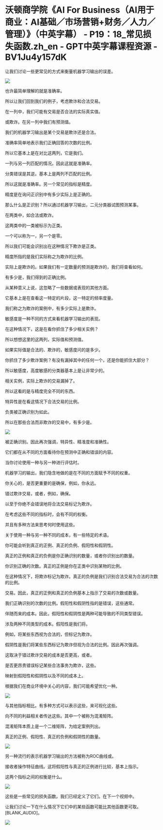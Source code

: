 # 沃顿商学院《AI For Business（AI用于商业：AI基础／市场营销+财务／人力／管理）》（中英字幕） - P19：18_常见损失函数.zh_en - GPT中英字幕课程资源 - BV1Ju4y157dK

让我们讨论一些更常见的方式来衡量机器学习输出的误差。

![](img/ee32926febee5fe618fb5c24bb11950c_1.png)

也许最简单理解的就是准确率。

所以让我们回到我们的例子，考虑欺诈和合法交易。

在一列中，我们可能有交易是否合法的实际真实值。

或欺诈。在另一列中我们有预测值。

我们的机器学习输出是某个交易是欺诈还是合法。

准确率简单地表示我们正确回答的次数的比例。

所以它基本上是在对比这两列，它是我们。

一列与另一列匹配的情况。因此这就是准确率。

分类错误是其逆。基本上是两列不匹配的比例。

所以这就是准确率。另一个常见的指标是精度。

精度是在询问正识别中有多少实际上是正确的。

那么什么是正识别？所以通过机器学习输出，二元分类器试图预测某事。

在两类中，如合法或欺诈。

这两类中的一类被标示为正类。

一个可以称为一，另一个是零。

所以我们可能会识别出在这种情况下欺诈是正类。

精度所指的是我们实际称之为欺诈的比例。

实际上是欺诈的。如果我们有一定数量的预测是欺诈的，我们将查看如何。

有多少是，我们得到的正确比例。

从某种意义上说，这忽略了一些数据或表现的其他方面。

它基本上是在查看这一特定的片段，这一特定的频率度量。

我们称之为欺诈的案例中，有多少实际上是欺诈。

敏感度是一种不同的方式来看机器学习输出的表现。

在这种情况下，这是在看你抓住了多少相关实例？

所以想想这里的这两列，实际值和预测值。

如果实际值是合法的、欺诈的，敏感度问的是多少。

你抓住了多少欺诈案例？有没有漏掉其中的任何一个，还是你能抓住大部分？

所以敏感度，高度敏感的分类器基本上是让非常少的。

相关实例，实际上欺诈的交易漏掉了。

所以这看的是与精度完全不同的东西。

特异性是在看这情况下合法交易的比例。

负类被正确识别为如此。

所以在那些合法而非欺诈的交易中，有多少是。

![](img/ee32926febee5fe618fb5c24bb11950c_3.png)

被正确识别。因此再次强调，特异性、精准度和准确性。

它们都在从不同的方面看待你在预测中正确和错误的内容。

当你讨论使用一种与另一种进行评估时。

机器学习的输出，我们隐含地做的是在不同的方面赋予不同的权重。

你关心的，是否更重要的是确保，例如，你永远。

错过欺诈交易，或者，例如，确保。

以至于你绝不会错误地将合法交易标记为欺诈。

在考虑这些不同的指标时，会有不同的权衡。

并且有多种方法来思考何时使用这些。

关于使用一种与另一种不同的成本，有一些特定的术语。

你可能会听到真正的正例、真正的负例、假阳性和假阴性。

真正的正例和真正的负例是你正确识别的数量，或者你识别出的数量。

你识别正确的次数。真正的正例是你在正类中识别某物的比例。

在这种情况下，将欺诈标记为欺诈。真正的负例是我们识别合法交易为合法的次数的比例。

交易。因此，真正的正例和真正的负例基本上指示了交易的次数或数量。

我们正确识别的次数的比例。假阳性和假阴性指的是错误，这些通常。

伴随而来的成本。因此，假阳性和假阴性是两种可能导致的不同类型错误。

涉及两种不同类型的成本。假阳性是我们将。

例如，将某些东西视为合法的，但标记为欺诈。

假阴性是我们将某些东西标记为欺诈但视为合法的比例。因此再次强调。

这取决于错过欺诈交易的成本是否更高，或者。

是否更昂贵错误标记某些合法事务为欺诈，这些。

映射到假阳性和假阴性以及不同的成本上。

根据我们在商业环境中关心的内容，我们可能希望优化一种。

![](img/ee32926febee5fe618fb5c24bb11950c_5.png)

与其他指标相比。有多种方式可以表示这些，来可视化这些。

向不同的利益相关者传达这些。其中一个被称为混淆矩阵。

混淆矩阵本质上是一个二维矩阵，为给定案例列出。

真正的正例、假阳性、真正的负例和假阴性的数量。

![](img/ee32926febee5fe618fb5c24bb11950c_7.png)

另一种流行的表示机器学习输出的方法被称为ROC曲线或。

接收者操作特征曲线。这将假阳性与真正的正例进行比较，基本上指示。

这两个指标之间的权衡是什么。

![](img/ee32926febee5fe618fb5c24bb11950c_9.png)

这些是一些常见的损失函数。我们已经定义了它们。在下一个视频中。

让我们讨论一下在什么情况下它们中的某些函数可能比其他函数更可取。[BLANK_AUDIO]。

![](img/ee32926febee5fe618fb5c24bb11950c_11.png)

